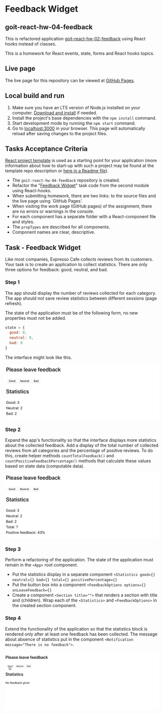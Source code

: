 # Feedback Widget

## goit-react-hw-04-feedback 

This is refactored application [goit-react-hw-02-feedback](https://github.com/oleksandr-romashko/goit-react-hw-02-feedback) using React hooks instead of classes.

This is a homework for React events, state, forms and React hooks topics. 

## Live page

The live page for this repository can be viewed at [GitHub Pages](https://oleksandr-romashko.github.io/goit-react-hw-02-feedback/).

## Local build and run

  1. Make sure you have an LTS version of Node.js installed on your computer. [Download and install](https://nodejs.org/en/) if needed.
  1. Install the project's base dependencies with the `npm install` command.
  1. Start development mode by running the `npm start` command.
  2. Go to [localhost:3000](http://localhost:3000/) in your browser. This page will automatically reload after saving changes to the project files.

## Tasks Acceptance Criteria

[React project template](https://github.com/goitacademy/react-homework-template/blob/main/README.en.md) is used as a starting point for your application (more information about how to start-up with such a project may be found at the template repo description or [here in a Readme file](./README.en.md)).

  * The `goit-react-hw-04-feedback` repository is created.
  * Refactor the "[Feedback Widget](https://github.com/oleksandr-romashko/goit-react-hw-02-feedback)" task code from the second module using React-hooks.
  * When submitting homework, there are two links: to the source files and the live page using `GitHub Pages'.
  * When visiting the work page (GitHub pages) of the assignment, there are no errors or warnings in the console.
  * For each component has a separate folder with a React-component file and styles.
  * The `propTypes` are described for all components.
  * Component names are clear, descriptive.

## Task - Feedback Widget

Like most companies, Expresso Cafe collects reviews from its customers. Your task is to create an application to collect statistics. There are only three options for feedback: good, neutral, and bad.

### Step 1

The app should display the number of reviews collected for each category. The app should not save review statistics between different sessions (page refresh).

The state of the application must be of the following form, no new properties must not be added.

```javascript
state = {
  good: 0,
  neutral: 0,
  bad: 0
}
```

The interface might look like this.

<p align="left">
  <img max-width="960" src="./assets/tasks/step-1.png" alt="step-1 interface example component preview">
</p>

### Step 2

Expand the app's functionality so that the interface displays more statistics about the collected feedback. 
Add a display of the total number of collected reviews from all categories and the percentage of positive reviews. To do this, create helper methods `countTotalFeedback()` and `countPositiveFeedbackPercentage()` methods that calculate these values based on state data (computable data).

<p align="left">
  <img max-width="960" src="./assets/tasks/step-2.png" alt="step-2 interface example component preview">
</p>

### Step 3

Perform a refactoring of the application. The state of the application must remain in the `<App>` root component.

  * Put the statistics display in a separate component `<Statistics good={} neutral={} bad={} total={} positivePercentage={}`
  * Put the button box into a component `<FeedbackOptions options={} onLeaveFeedback={}`
  * Create a component `<Section title="">` that renders a section with title and (children). Wrap each of the `<Statistics>` and `<FeedbackOptions>` in the created section component.

### Step 4

Extend the functionality of the application so that the statistics block is rendered only after at least one feedback has been collected. The message about absence of statistics put in the component `<Notification message="There is no feedback">`.

<p align="left">
  <img max-width="960" src="./assets/tasks/step-4.gif" alt="step-2 interface example component preview">
</p>
